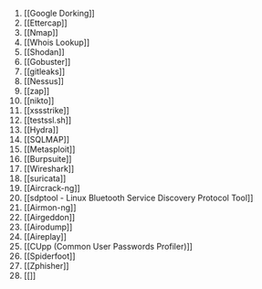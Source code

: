 1. [[Google Dorking]]
2. [[Ettercap]]
3. [[Nmap]]
4. [[Whois Lookup]]
5. [[Shodan]]
6. [[Gobuster]]
7. [[gitleaks]]
8. [[Nessus]]
9. [[zap]]
10. [[nikto]]
11. [[xssstrike]]
12. [[testssl.sh]]
13. [[Hydra]]
14. [[SQLMAP]]
15. [[Metasploit]]
16. [[Burpsuite]]
17. [[Wireshark]]
18. [[suricata]]
19. [[Aircrack-ng]]
20. [[sdptool - Linux Bluetooth Service Discovery Protocol Tool]]
21. [[Airmon-ng]]
22. [[Airgeddon]]
23. [[Airodump]]
24. [[Aireplay]]
25. [[CUpp (Common User Passwords Profiler)]]
26. [[Spiderfoot]]
27. [[Zphisher]]
28. [[]]